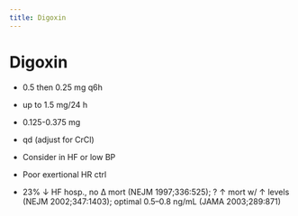 ```yaml
---
title: Digoxin
---
```


# Digoxin

- 0.5 then 0.25 mg q6h
- up to 1.5 mg/24 h
- 0.125-0.375 mg
- qd (adjust for CrCl)
- Consider in HF or low BP
- Poor exertional HR ctrl

- 23% ↓ HF hosp., no ∆ mort (NEJM 1997;336:525); ? ↑ mort w/ ↑ levels (NEJM 2002;347:1403); optimal 0.5–0.8 ng/mL (JAMA 2003;289:871)
